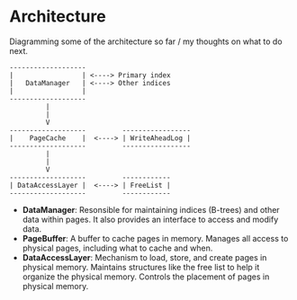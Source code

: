 # Architecture

Diagramming some of the architecture so far / my thoughts on what to do next.

```plaintext
-------------------
|                 | <----> Primary index
|   DataManager   | <----> Other indices
|                 |
-------------------
         |
         |
         V
-------------------         -----------------
|    PageCache    |  <----> | WriteAheadLog |
-------------------         -----------------
         |
         |
         V
-------------------         ------------
| DataAccessLayer |  <----> | FreeList |
-------------------         ------------
```

* **DataManager**: Resonsible for maintaining indices (B-trees) and other data within pages. It also provides an
  interface
  to access and modify data.
* **PageBuffer**: A buffer to cache pages in memory. Manages all access to physical pages, including what to cache and
  when.
* **DataAccessLayer**: Mechanism to load, store, and create pages in physical memory. Maintains structures like the free
  list to help it organize the physical memory. Controls the placement of pages in physical memory.